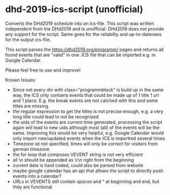 # dhd-2019-ics-script (unofficial)
Converts the DHd2019 schedule into an ics-file. This script was written independent from the DHd2019 and is unofficial. DHd2019 does not provide any support for the script. Same goes for the reliabilty and up-to-dateness for the output ics-file.

This script parses the https://dhd2019.org/programm/ pages and returns all found events that are "valid" in one .ICS file that can be imported e.g. in Google Calendar.

Please feel free to use and improve!

Known Issues:
* Since not every div with class="programmblock" is build up in the same way, the ICS only contains events that could be made up of 1 title 1 url and 1 place. E.g. the break events are not catched with this and some titles are missing.
* the regular expression to get the titles is not precise enough, e.g. a very long title could lead to not be recognized
* the uids of the events are current time generated, processing the script again will lead to new uids although most (all) of the events will be the same. Improving this would be very helpful, e.g. Google Calendar would only import new/updated events when the ICS is importted several times
* Timezone ist not specified, times will only be correct for visitors from german timezone
* the for loop that composes VEVENT string is not very efficient
* all \n should be appended as \r\n right from the beginning
* current date is hard coded, could also be parsed from website
* maybe google calendar has an api that allows the script to directly push events into a calendar?
* URLs in VEVENTS still contain spaces and " at beginning and end, but they are functional
